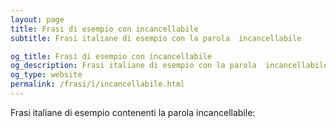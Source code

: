```yaml
---
layout: page
title: Frasi di esempio con incancellabile 
subtitle: Frasi italiane di esempio con la parola  incancellabile

og_title: Frasi di esempio con incancellabile 
og_description: Frasi italiane di esempio con la parola  incancellabile
og_type: website
permalink: /frasi/i/incancellabile.html
---
```


Frasi italiane di esempio contenenti la parola incancellabile:


